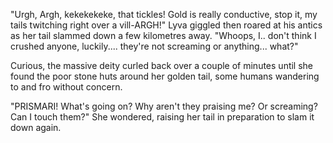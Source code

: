 "Urgh, Argh,  kekekekeke, that tickles! Gold is really conductive, stop it, my tails twitching right over a vill-ARGH!" Lyva giggled then roared at his antics as her tail slammed down a few kilometres away. "Whoops, I.. don't think I crushed anyone, luckily.... they're not screaming or anything... what?"    

Curious, the massive deity curled back over a couple of minutes until she found the poor stone huts around her golden tail, some humans wandering to and fro without concern.   

"PRISMARI! What's going on? Why aren't they praising me? Or screaming? Can I touch them?" She wondered, raising her tail in preparation to slam it down again.